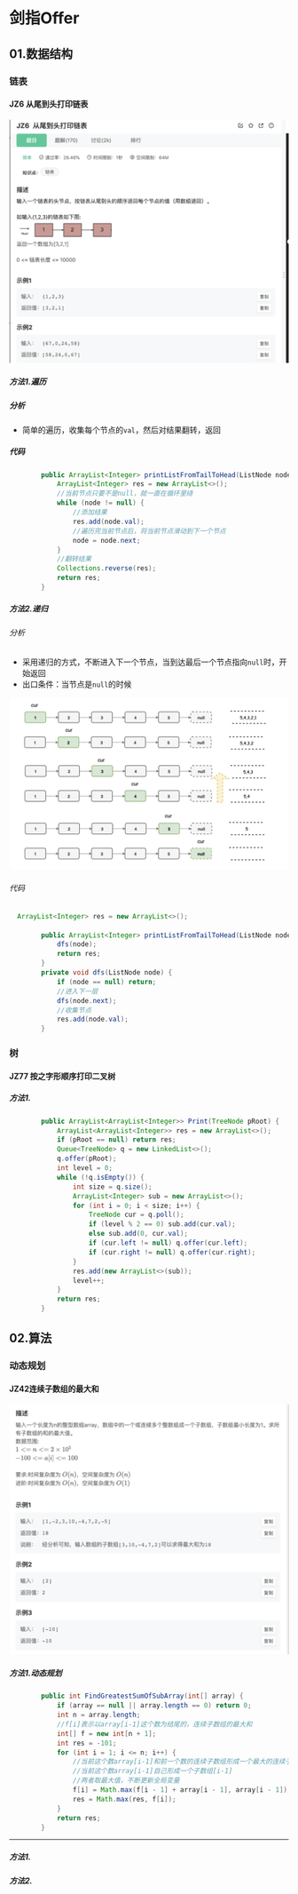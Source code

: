 # 剑指Offer

## 01.数据结构

### 链表

#### JZ6 从尾到头打印链表

![](/imgs/swordoffer/image-20220307191118762.png)

##### 方法1.遍历

##### 分析

- 简单的遍历，收集每个节点的`val`，然后对结果翻转，返回

##### 代码

```java
        public ArrayList<Integer> printListFromTailToHead(ListNode node) {
            ArrayList<Integer> res = new ArrayList<>();
            //当前节点只要不是null，就一直在循环里绕
            while (node != null) {
                //添加结果
                res.add(node.val);
                //遍历完当前节点后，将当前节点滑动到下一个节点
                node = node.next;
            }
            //翻转结果
            Collections.reverse(res);
            return res;
        }
```

##### 方法2.递归

###### 分析

- 采用递归的方式，不断进入下一个节点，当到达最后一个节点指向`null`时，开始返回
- 出口条件：当节点是`null`的时候

![image-20220307191100466](/imgs/swordoffer/image-20220307191100466.png)

###### 代码

```java
  ArrayList<Integer> res = new ArrayList<>();

        public ArrayList<Integer> printListFromTailToHead(ListNode node) {
            dfs(node);
            return res;
        }
        private void dfs(ListNode node) {
            if (node == null) return;
            //进入下一层
            dfs(node.next);
            //收集节点
            res.add(node.val);
        }
```





### 树

#### JZ77 按之字形顺序打印二叉树

##### 方法1.

```java
        public ArrayList<ArrayList<Integer>> Print(TreeNode pRoot) {
            ArrayList<ArrayList<Integer>> res = new ArrayList<>();
            if (pRoot == null) return res;
            Queue<TreeNode> q = new LinkedList<>();
            q.offer(pRoot);
            int level = 0;
            while (!q.isEmpty()) {
                int size = q.size();
                ArrayList<Integer> sub = new ArrayList<>();
                for (int i = 0; i < size; i++) {
                    TreeNode cur = q.poll();
                    if (level % 2 == 0) sub.add(cur.val);
                    else sub.add(0, cur.val);
                    if (cur.left != null) q.offer(cur.left);
                    if (cur.right != null) q.offer(cur.right);
                }
                res.add(new ArrayList<>(sub));
                level++;
            }
            return res;
        }
```



## 02.算法



### 动态规划

#### JZ42连续子数组的最大和

![](/imgs/swordoffer/JZ_42_title.png)

##### 方法1.动态规划

```java
        public int FindGreatestSumOfSubArray(int[] array) {
            if (array == null || array.length == 0) return 0;
            int n = array.length;
            //f[i]表示以array[i-1]这个数为结尾的，连续子数组的最大和
            int[] f = new int[n + 1];
            int res = -101;
            for (int i = 1; i <= n; i++) {
                //当前这个数array[i-1]和前一个数的连续子数组形成一个最大的连续子数组：[...i-2,i-1]
                //当前这个数array[i-1]自己形成一个子数组[i-1]
                //两者取最大值，不断更新全局变量
                f[i] = Math.max(f[i - 1] + array[i - 1], array[i - 1]);
                res = Math.max(res, f[i]);
            }
            return res;
        }
```















---

##### 方法1.

##### 方法2.